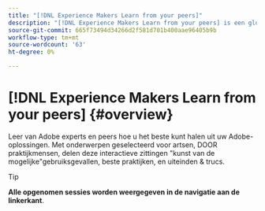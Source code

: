 ```yaml
---
title: "[!DNL Experience Makers Learn from your peers]"
description: "[!DNL Experience Makers Learn from your peers] is een globale reeks van virtuele klanten het leren gebeurtenissen, die zich op het divers in duiken richten [!DNL Adobe Experience Cloud] oplossingen."
source-git-commit: 665f73494d34266d2f581d701b400aae96405b9b
workflow-type: tm+mt
source-wordcount: '63'
ht-degree: 0%

---
```


# [!DNL Experience Makers Learn from your peers] {#overview}

<!--- <img alt="Experience Makers Learn from your peers" src="./assets/skill-exchange.png" /> --->

Leer van Adobe experts en peers hoe u het beste kunt halen uit uw Adobe-oplossingen. Met onderwerpen geselecteerd voor artsen, DOOR praktijkmensen, delen deze interactieve zittingen &quot;kunst van de mogelijke&quot;gebruiksgevallen, beste praktijken, en uiteinden &amp; trucs.

>[!TIP]
>
>**Alle opgenomen sessies worden weergegeven in de navigatie aan de linkerkant**.